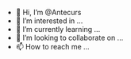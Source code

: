 - 👋 Hi, I’m @Antecurs
- 👀 I’m interested in ...
- 🌱 I’m currently learning ...
- 💞️ I’m looking to collaborate on ...
- 📫 How to reach me ...

<!---
Antecurs/Antecurs is a ✨ special ✨ repository because its `README.md` (this file) appears on your GitHub profile.
You can click the Preview link to take a look at your changes.
--->
